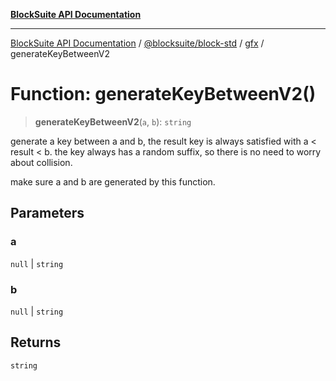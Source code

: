 [**BlockSuite API Documentation**](../../../../README.md)

***

[BlockSuite API Documentation](../../../../README.md) / [@blocksuite/block-std](../../README.md) / [gfx](../README.md) / generateKeyBetweenV2

# Function: generateKeyBetweenV2()

> **generateKeyBetweenV2**(`a`, `b`): `string`

generate a key between a and b, the result key is always satisfied with a < result < b.
the key always has a random suffix, so there is no need to worry about collision.

make sure a and b are generated by this function.

## Parameters

### a

`null` | `string`

### b

`null` | `string`

## Returns

`string`

